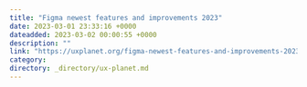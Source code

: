 ```yaml
---
title: "Figma newest features and improvements 2023"
date: 2023-03-01 23:33:16 +0000
dateadded: 2023-03-02 00:00:55 +0000
description: ""
link: "https://uxplanet.org/figma-newest-features-and-improvements-2023-3cba84bffe1d?source=rss----819cc2aaeee0---4"
category:
directory: _directory/ux-planet.md
---
```

